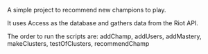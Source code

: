 A simple project to recommend new champions to play.

It uses Access as the database and gathers data from the Riot API.

The order to run the scripts are: addChamp, addUsers, addMastery, makeClusters, testOfClusters, recommendChamp
